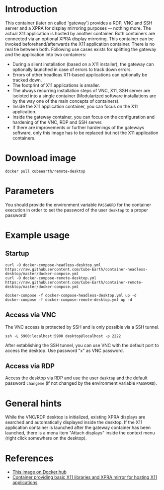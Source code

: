 # Introduction

This container (later on called 'gateway') provides a RDP, VNC and SSH server and a XPRA for display mirroring purposes -- nothing more.
The actual X11 application is hosted by another container.
Both containers are connected via an optional XPRA display mirroring.
This container can be invoked beforehand/afterwards the X11 application container. There is no real tie between both.
Following use cases exists for splitting the gateway and the application into two containers:
- During a silent installation (based on a X11 installer), the gateway can optionally launched in case of errors to track down errors.
- Errors of other headleas X11-based applications can optionally be tracked down.
- The footprint of X11 applications is smaller.
- The always recurring installation steps of VNC, X11, SSH server are isoloted into a single container (Modularized software installations are by the way one of the main concepts of containers).
- Inside the X11 application container, you can focus on the X11 application.
- Inside the gateway container, you can focus on the configuration and hardening of the VNC, RDP and SSH server.
- If there are improvements or further hardenings of the gateways software, only this image has to be replaced but not the X11 application containers.

# Download image
```docker pull cubeearth/remote-desktop```

# Parameters
You should provide the environment variable ```PASSWORD``` for the container execution in order to set the password of the user ```desktop``` to a proper password!

# Example usage
## Startup
```
curl -O docker-compose-headless-desktop.yml https://raw.githubusercontent.com/Cube-Earth/container-headless-desktop/master/docker-compose.yml
curl -O docker-compose-remote-desktop.yml https://raw.githubusercontent.com/Cube-Earth/container-remote-desktop/master/docker-compose.yml

docker-compose -f docker-compose-headless-desktop.yml up -d
docker-compose -f docker-compose-remote-desktop.yml up -d
```

## Access via VNC
The VNC access is protected by SSH and is only possible via a SSH tunnel.
```
ssh -L 5900:localhost:5900 desktop@localhost -p 2222
```
After establishing the SSH tunnel, you can use VNC with the default port to access the desktop.
Use password "x" as VNC password.

## Access via RDP
Access the desktop via RDP and use the user ```desktop``` and the default password ```changeme``` (if not changed by the environment variable ```PASSWORD```).

# General hints
While the VNC/RDP desktop is initialized, existing XPRA displays are searched and automatically displayed inside the desktop.
If the X11 application container is launched after the gateway container has been launched, there is a menu item "Attach displays" inside the context menu (right click somewhere on the desktop).
    
# References
- [This image on Docker hub](https://hub.docker.com/r/cubeearth/remote-desktop/)
- [Container providing basic X11 libraries and XPRA mirror for hosting X11 applications](https://github.com/Cube-Earth/container-headless-desktop)
